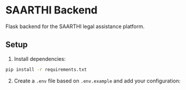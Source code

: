 # SAARTHI Backend

Flask backend for the SAARTHI legal assistance platform.

## Setup

1. Install dependencies:
```bash
pip install -r requirements.txt
```

2. Create a `.env` file based on `.env.example` and add your configuration:
